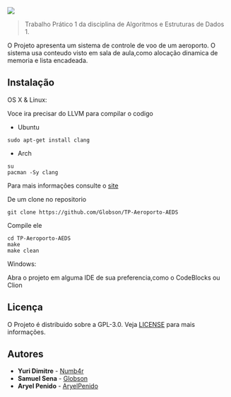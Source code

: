 ![](https://i.imgur.com/iVLNkTN.jpg)
>Trabalho Prático 1 da disciplina de Algoritmos e Estruturas de Dados 1.





O Projeto apresenta um sistema de controle de voo de um aeroporto.
O sistema usa conteudo visto em sala de aula,como alocação dinamica de memoria e lista encadeada.

## Instalação

OS X & Linux:

Voce ira precisar do LLVM para compilar o codigo

* Ubuntu
```
sudo apt-get install clang
```
* Arch
```
su
pacman -Sy clang
```
Para mais informações consulte o [site](https://clang.llvm.org/get_started.html)

De um clone no repositorio
```
git clone https://github.com/Globson/TP-Aeroporto-AEDS

```
Compile ele
```
cd TP-Aeroporto-AEDS
make
make clean
```

Windows:

Abra o projeto em alguma IDE de sua preferencia,como o CodeBlocks ou Clion

## Licença

O Projeto é distribuido sobre a GPL-3.0.
Veja [LICENSE](https://github.com/Globson/TP-Aeroporto-AEDS/blob/master/LICENSE) para mais informações.



## Autores


* **Yuri Dimitre**  - [Numb4r](https://github.com/Numb4r)
* **Samuel Sena** - [Globson](https://github.com/Globson)
* **Aryel Penido** - [AryelPenido](https://github.com/AryelPenido)
